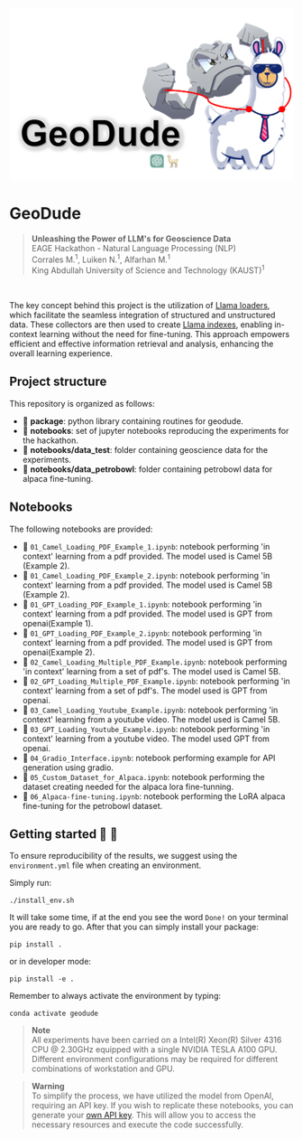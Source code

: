 ![LOGO](https://github.com/EAGE-Annual-Hackathon/GeoDude/blob/main/geodude.png)

# GeoDude

> **Unleashing the Power of LLM's for Geoscience Data**\
> EAGE Hackathon - Natural Language Processing (NLP)\
> Corrales M.<sup>1</sup>, Luiken N.<sup>1</sup>, Alfarhan M.<sup>1</sup>\
> King Abdullah University of Science and Technology (KAUST)<sup>1</sup>


<br>

The key concept behind this project is the utilization of [Llama loaders](https://llamahub.ai/), which facilitate the seamless integration of structured and unstructured data. These collectors are then used to create [Llama indexes](https://gpt-index.readthedocs.io/en/latest/), enabling in-context learning without the need for fine-tuning. This approach empowers efficient and effective information retrieval and analysis, enhancing the overall learning experience.


## Project structure
This repository is organized as follows:

* :open_file_folder: **package**: python library containing routines for geodude. 
* :open_file_folder: **notebooks**: set of jupyter notebooks reproducing the experiments for the hackathon.
* :open_file_folder: **notebooks/data_test**: folder containing geoscience data for the experiments.
* :open_file_folder: **notebooks/data_petrobowl**: folder containing petrobowl data for alpaca fine-tuning.

## Notebooks
The following notebooks are provided:

- :orange_book: ``01_Camel_Loading_PDF_Example_1.ipynb``: notebook performing 'in context' learning from a pdf provided. The model used is Camel 5B (Example 2).
- :orange_book: ``01_Camel_Loading_PDF_Example_2.ipynb``: notebook performing 'in context' learning from a pdf provided. The model used is Camel 5B (Example 2).
- :orange_book: ``01_GPT_Loading_PDF_Example_1.ipynb``: notebook performing 'in context' learning from a pdf provided. The model used is GPT from openai(Example 1).
- :orange_book: ``01_GPT_Loading_PDF_Example_2.ipynb``: notebook performing 'in context' learning from a pdf provided. The model used is GPT from openai(Example 2).
- :orange_book: ``02_Camel_Loading_Multiple_PDF_Example.ipynb``: notebook performing 'in context' learning from a set of pdf's. The model used is Camel 5B.
- :orange_book: ``02_GPT_Loading_Multiple_PDF_Example.ipynb``: notebook performing 'in context' learning from a set of pdf's. The model used is GPT from openai.
- :orange_book: ``03_Camel_Loading_Youtube_Example.ipynb``: notebook performing 'in context' learning from a youtube video. The model used is Camel 5B.
- :orange_book: ``03_GPT_Loading_Youtube_Example.ipynb``: notebook performing 'in context' learning from a youtube video. The model used GPT from openai.
- :orange_book: ``04_Gradio_Interface.ipynb``: notebook performing example for API generation using gradio.
- :orange_book: ``05_Custom_Dataset_for_Alpaca.ipynb``: notebook performing the dataset creating needed for the alpaca lora fine-tunning.
- :orange_book: ``06_Alpaca-fine-tuning.ipynb``: notebook performing the LoRA alpaca fine-tuning for the petrobowl dataset.



## Getting started :space_invader: :robot:
To ensure reproducibility of the results, we suggest using the `environment.yml` file when creating an environment.

Simply run:
```
./install_env.sh
```
It will take some time, if at the end you see the word `Done!` on your terminal you are ready to go. After that you can simply install your package:
```
pip install .
```
or in developer mode:
```
pip install -e .
```

Remember to always activate the environment by typing:
```
conda activate geodude
```



> **Note** <br>
> All experiments have been carried on a Intel(R) Xeon(R) Silver 4316 CPU @ 2.30GHz equipped with a single NVIDIA TESLA A100 GPU. Different 
> environment configurations may be required for different combinations of workstation and GPU.

> **Warning** <br>
> To simplify the process, we have utilized the model from OpenAI, requiring an API key. If you wish to replicate these notebooks, you can generate 
> your [own API key](https://platform.openai.com/account/api-keys). This will allow you to access the necessary resources and execute the code
> successfully.